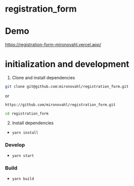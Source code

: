 # registration_form

# Demo

https://registration-form-mironovahl.vercel.app/

# initialization and development

1. Clone and install dependencies

```bash
git clone git@github.com:mironovahl/registration_form.git
```

or

```bash
https://github.com/mironovahl/registration_form.git
```

```bash
cd registration_form
```

2. Install dependencies

- `yarn install`

### Develop

- `yarn start`

### Build

- `yarn build` 

